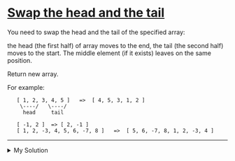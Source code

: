 # [Swap the head and the tail](https://www.codewars.com/kata/5a34f087c5e28462d9000082)

You need to swap the head and the tail of the specified array:

the head (the first half) of array moves to the end, the tail (the second half) moves to the start. The middle element (if it exists) leaves on the same position.

Return new array.

For example:

       [ 1, 2, 3, 4, 5 ]   =>  [ 4, 5, 3, 1, 2 ]
        \----/   \----/
         head     tail

       [ -1, 2 ]  => [ 2, -1 ]
       [ 1, 2, -3, 4, 5, 6, -7, 8 ]   =>  [ 5, 6, -7, 8, 1, 2, -3, 4 ]

---

<details><summary>My Solution</summary>

```js
function swapHeadAndTail(arr) {
  const midIndex = Math.floor(arr.length / 2)
  if (arr.length % 2) return [...arr.slice(midIndex + 1), arr[midIndex], ...arr.slice(0, midIndex)]
  else return [...arr.slice(midIndex), ...arr.slice(0, midIndex)]
}
```

</details>

